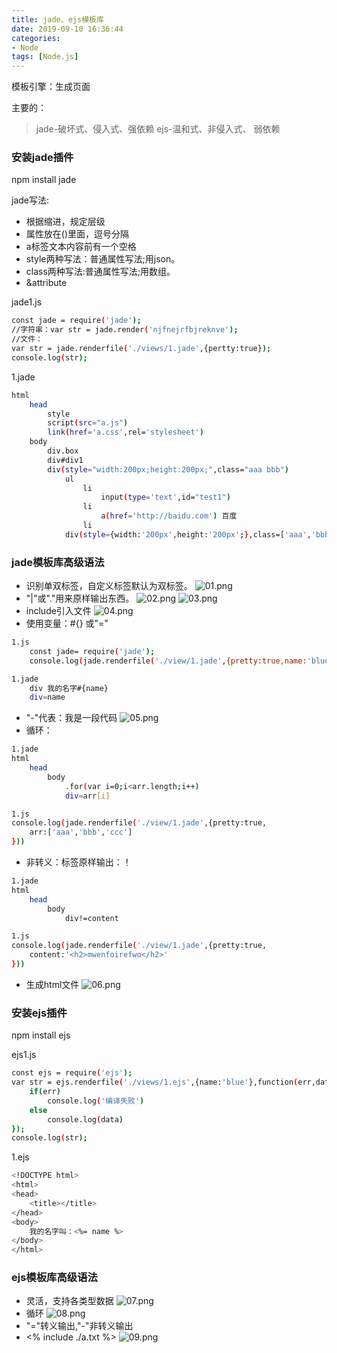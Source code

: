 ```yaml
---
title: jade、ejs模板库
date: 2019-09-10 16:36:44
categories:
- Node
tags: [Node.js]
---
```

模板引擎：生成页面

主要的：
>jade-破坏式、侵入式、强依赖
>ejs-温和式、非侵入式、 弱依赖


### 安装jade插件
npm install jade


jade写法:
* 根据缩进，规定层级
* 属性放在()里面，逗号分隔
* a标签文本内容前有一个空格
* style两种写法：普通属性写法;用json。
* class两种写法:普通属性写法;用数组。
* &attribute

jade1.js
```bash
const jade = require('jade');
//字符串：var str = jade.render('njfnejrfbjreknve');
//文件：
var str = jade.renderfile('./views/1.jade',{pertty:true});
console.log(str);
```

1.jade
```bash
html
    head
        style
        script(src="a.js")
        link(href='a.css',rel='stylesheet')
    body
        div.box
        div#div1
        div(style="width:200px;height:200px;",class="aaa bbb")
            ul
                li
                    input(type='text',id="test1")
                li
                    a(href='http://baidu.com') 百度
                li
            div(style={width:'200px',height:'200px';},class=['aaa','bbb'])
```
### jade模板库高级语法
* 识别单双标签，自定义标签默认为双标签。
![01.png](01.png)
* "|"或"."用来原样输出东西。
![02.png](02.png)
![03.png](03.png)
* include引入文件
![04.png](04.png)
* 使用变量：#{}  或"="
```bash
1.js
    const jade= require('jade');
    console.log(jade.renderfile('./view/1.jade',{pretty:true,name:'blue'}))

1.jade
    div 我的名字#{name}
    div=name
```
* "-"代表：我是一段代码
![05.png](05.png)
* 循环：
```bash
1.jade
html 
    head
        body
            .for(var i=0;i<arr.length;i++)
            div=arr[i]

1.js
console.log(jade.renderfile('./view/1.jade',{pretty:true,
    arr:['aaa','bbb','ccc']
}))

```
* 非转义：标签原样输出：！
```bash
1.jade
html 
    head
        body
            div!=content

1.js
console.log(jade.renderfile('./view/1.jade',{pretty:true,
    content:'<h2>mwenfoirefwo</h2>'
}))

```
* 生成html文件
![06.png](06.png)


### 安装ejs插件
npm install ejs

ejs1.js
```bash
const ejs = require('ejs');
var str = ejs.renderfile('./views/1.ejs',{name:'blue'},function(err,data){
    if(err)
        console.log('编译失败')
    else
        console.log(data)
});
console.log(str);
```
1.ejs
```bash
<!DOCTYPE html>
<html>
<head>
    <title></title>
</head>
<body>
    我的名字叫：<%= name %>
</body>
</html>

```
### ejs模板库高级语法
* 灵活，支持各类型数据
![07.png](07.png)
* 循环
![08.png](08.png)
* "="转义输出,"-"非转义输出
* <% include ./a.txt %>
![09.png](09.png)